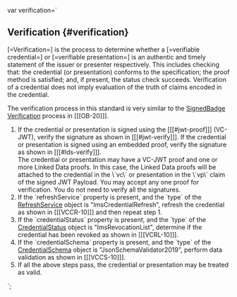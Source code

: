 var verification=`

## Verification {#verification}

[=Verification=] is the process to determine whether a [=verifiable credential=] or [=verifiable presentation=] is an authentic and timely statement of the issuer or presenter respectively. This includes checking that: the credential (or presentation) conforms to the specification; the proof method is satisfied; and, if present, the status check succeeds. Verification of a credential does not imply evaluation of the truth of claims encoded in the credential.

The verification process in this standard is very similar to the [SignedBadge Verification](https://www.imsglobal.org/sites/default/files/Badges/OBv2p0Final/index.html#SignedBadge) process in [[[OB-20]]].

1. If the credential or presentation is signed using the [[[#jwt-proof]]] (VC-JWT), verify the signature as shown in [[[#jwt-verify]]]. If the credential or presentation is signed using an embedded proof, verify the signature as shown in [[[#lds-verify]]].
   <div class="note">
    The credential or presentation may have a VC-JWT proof and one or more Linked Data proofs. In this case, the Linked Data proofs will be attached to the credential in the \`vc\` or presentation in the \`vp\` claim of the signed JWT Payload. You may accept any one proof for verification. You do not need to verify all the signatures.
   </div>
1. If the \`refreshService\` property is present, and the \`type\` of the [RefreshService](#refreshservice) object is "ImsCredentialRefresh", refresh the credential as shown in [[[VCCR-10]]] and then repeat step 1.
1. If the \`credentialStatus\` property is present, and the \`type\` of the [CredentialStatus](#credentialstatus) object is "ImsRevocationList", determine if the credential has been revoked as shown in [[[VCRL-10]]].
1. If the \`credentialSchema\` property is present, and the \`type\` of the [CredentialSchema](#credentialschema) object is "JsonSchemaValidator2019", perform data validation as shown in [[[VCCS-10]]].
1. If all the above steps pass, the credential or presentation may be treated as valid.

`;

